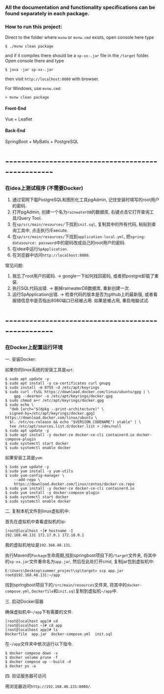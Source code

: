 ### All the documentation and functionality specifications can be found separately in each package.

### How to run this project:

Direct to the folder where `mvnw` or `mvnw.cmd` exists, open console here type

```
$ ./mvnw clean package
```

and if it compiles there should be a `sp-xx-.jar` file in the `/target` folder. Open console there and type

```
$ java -jar sp-xx-.jar
```

then visit `http://localhost:8080` with browser.

For Windows, use `mvnw.cmd`:
```
> mvnw clean package
```


#### Front-End
Vue + Leaflet

#### Back-End
SpringBoot + MyBatis + PostgreSQL

# --------------------------------------------------

### 在idea上测试程序 (不需要Docker)

1. 通过官网下载PostgreSQL和图形化工具pgAdmin, 记住安装时填写的root用户的密码.
2. 打开pgAdmin, 创建一个名为`rainwaterDB`的数据库, 右键点击它打开查询工具/Query Tool.
3. 在`sp/src/main/resources/`下找到`init.sql`, 复制其中的所有代码, 粘贴到查询工具中, 点击执行/Execute.
4. 在`sp/src/main/resources/`下找到`application-local.yml`, 把`spring: datasource: password`中的密码改成自己的root用户的密码.
5. 在idea中运行`SpApplication`.
6. 在浏览器中访问`http://localhost:8080`.

常见问题:
1. 我忘了root用户的密码. -> google一下如何找回密码, 或者把postgre卸载了重装.
2. 执行SQL代码出错. -> 删掉rainwaterDB数据库, 重新创建一次.
3. 运行SpApplication出错. -> 检查代码的版本是否为github上的最新版, 或者看报错信息中是否指出8080端口已经被占用. 如果是被占用, 重启电脑试试.

# --------------------------------------------------

### 在Docker上配置运行环境

一. 安装Docker: 

如果你的linux系统的安装工具是`apt`:

```
$ sudo apt update -y
$ sudo apt install -y ca-certificates curl gnupg
$ sudo install -m 0755 -d /etc/apt/keyrings
$ sudo curl -fsSL https://download.docker.com/linux/ubuntu/gpg | \
    gpg --dearmor -o /etc/apt/keyrings/docker.gpg
$ sudo chmod a+r /etc/apt/keyrings/docker.gpg
$ sudo echo \
  "deb [arch="$(dpkg --print-architecture)" \
  signed-by=/etc/apt/keyrings/docker.gpg] https://download.docker.com/linux/ubuntu \
  $(. /etc/os-release && echo "$VERSION_CODENAME") stable" | \
  tee /etc/apt/sources.list.d/docker.list > /dev/null
$ sudo apt update -y
$ sudo apt install -y docker-ce docker-ce-cli containerd.io docker-compose-plugin
$ sudo systemctl start docker
$ sudo systemctl enable docker
```

如果安装工具是`yum`:

```
$ sudo yum update -y
$ sudo yum install -y yum-utils
$ sudo yum-config-manager \
    --add-repo \
    https://download.docker.com/linux/centos/docker-ce.repo
$ sudo yum install -y docker-ce docker-ce-cli containerd.io
$ sudo yum install -y docker-compose-plugin
$ sudo systemctl start docker
$ sudo systemctl enable docker
```

二. 复制本机文件到linux虚拟机中:

首先在虚拟机中查看虚拟机的ip:

```
[root@localhost ~]# hostname -I
192.168.48.131 172.17.0.1 172.18.0.1 
```

我的虚拟机地址是`192.168.48.131`.

执行Maven的`Package`生命周期,找到springboot项目下的`/target`文件夹, 将其中的`sp-xx.jar`文件重命名为`app.jar`, 然后在此处打开cmd, 复制jar包到虚拟机中:

```
E:\Users\Desktop\summer_project\sp\target> scp app.jar root@192.168.48.131:~/app
```

找到springboot项目下的`/src/main/resources`文件夹, 将其中的`docker-compose.yml`, `Dockerfile`和`init.sql`复制到虚拟机`~/app`中.

三. 启动Docker容器

确保虚拟机中`~/app`下有需要的文件.

```
[root@localhost app]# cd
[root@localhost ~]# cd app
[root@localhost app]# ls
Dockerfile  app.jar  docker-compose.yml  init.sql
```

在`~/app`文件夹中依次运行以下指令.

```
$ docker compose down -v
$ docker volume prune -f
$ docker compose up --build -d
$ docker ps -a
```

四. 验证服务器可访问

用浏览器访问`http://192.168.48.131:8080/`.
